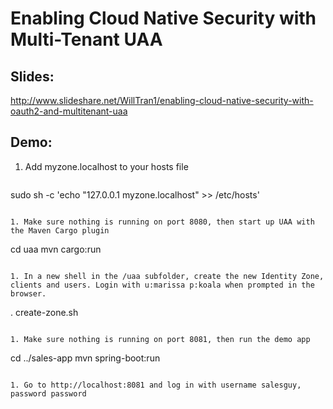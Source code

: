 # Enabling Cloud Native Security with Multi-Tenant UAA 


## Slides: 
http://www.slideshare.net/WillTran1/enabling-cloud-native-security-with-oauth2-and-multitenant-uaa

## Demo:

1. Add myzone.localhost to your hosts file
  
   ```
sudo sh -c 'echo "127.0.0.1 myzone.localhost" >> /etc/hosts'
   ```

1. Make sure nothing is running on port 8080, then start up UAA with the Maven Cargo plugin

   ```
cd uaa
mvn cargo:run
   ```

1. In a new shell in the /uaa subfolder, create the new Identity Zone, clients and users. Login with u:marissa p:koala when prompted in the browser.

   ```
. create-zone.sh
   ```

1. Make sure nothing is running on port 8081, then run the demo app

   ```
cd ../sales-app
mvn spring-boot:run
   ``` 

1. Go to http://localhost:8081 and log in with username salesguy, password password
